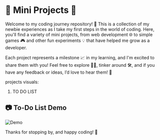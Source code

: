 # 🌱 Mini Projects 🌟
Welcome to my coding journey repository! 🎉 This is a collection of my newbie experiences as I take my first steps in the world of coding. Here, you'll find a variety of mini projects, from web development 🌐 to simple games 🎮 and other fun experiments 💡 that have helped me grow as a developer.

Each project represents a milestone 📈 in my learning, and I'm excited to share them with you! Feel free to explore 🕵️‍♂️, tinker around 🛠️, and if you have any feedback or ideas, I’d love to hear them! 💬

projects visuals:
1.  TO DO LIST
   ## 📷 To-Do List Demo  

![Demo](https://raw.githubusercontent.com/amisha-singh12/my-mini-projects/main/To%20Do%20List/Untitled%20video%20-%20Made%20with%20Clipchamp.gif)

Thanks for stopping by, and happy coding! 🚀
